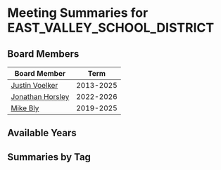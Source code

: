 # Meeting Summaries for EAST_VALLEY_SCHOOL_DISTRICT

## Board Members

| Board Member       | Term           |
|--------------------|----------------|
| [Justin Voelker](board_member_281.md) | 2013-2025 |
| [Jonathan Horsley](board_member_282.md) | 2022-2026 |
| [Mike Bly](board_member_283.md) | 2019-2025 |

## Available Years

## Summaries by Tag
